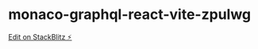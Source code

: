 # monaco-graphql-react-vite-zpulwg

[Edit on StackBlitz ⚡️](https://stackblitz.com/edit/monaco-graphql-react-vite-zpulwg)